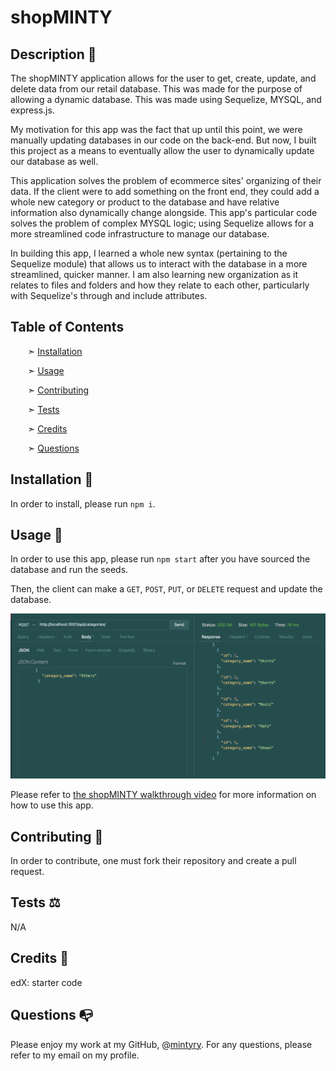 
# shopMINTY




## Description 📰

The shopMINTY application allows for the user to get, create, update, and delete data from our retail database. This was made for the purpose of allowing a dynamic database. This was made using Sequelize, MYSQL, and express.js.  

My motivation for this app was the fact that up until this point, we were manually updating databases in our code on the back-end. But now, I built this project as a means to eventually allow the user to dynamically update our database as well.  

This application solves the problem of ecommerce sites' organizing of their data. If the client were to add something on the front end, they could add a whole new category or product to the database and have relative information also dynamically change alongside. This app's particular code solves the problem of complex MYSQL logic; using Sequelize allows for a more streamlined code infrastructure to manage our database.  

In building this app, I learned a whole new syntax (pertaining to the Sequelize module) that allows us to interact with the database in a more streamlined, quicker manner. I am also learning new organization as it relates to files and folders and how they relate to each other, particularly with Sequelize's through and include attributes.  


## Table of Contents

&nbsp;&nbsp;&nbsp;&nbsp;&nbsp;&nbsp; ➣ [Installation](#Installation)

&nbsp;&nbsp;&nbsp;&nbsp;&nbsp;&nbsp; ➣ [Usage](#Usage)


&nbsp;&nbsp;&nbsp;&nbsp;&nbsp;&nbsp; ➣ [Contributing](#Contributing)

&nbsp;&nbsp;&nbsp;&nbsp;&nbsp;&nbsp; ➣ [Tests](#Tests)

&nbsp;&nbsp;&nbsp;&nbsp;&nbsp;&nbsp; ➣ [Credits](#Credits)

&nbsp;&nbsp;&nbsp;&nbsp;&nbsp;&nbsp; ➣ [Questions](#Questions)


<a id="Installation"></a>
## Installation 🔌

In order to install, please run `npm i`.


<a id="Usage"></a>
## Usage 🧮

In order to use this app, please run `npm start` after you have sourced the database and run the seeds.

Then, the client can make a `GET`, `POST`, `PUT`, or `DELETE` request and update the database.

![This example demonstrates the client about to make a post request to add a new category to the database.](./assets/images/shopMINTYreq.png)  

Please refer to [the shopMINTY walkthrough video](url) for more information on how to use this app.




<a id="Contributing"></a>
## Contributing 🍴

In order to contribute, one must fork their repository and create a pull request.


<a id="Tests"></a>
## Tests ⚖️

N/A


<a id="Credits"></a>
 ## Credits 🤝
  edX: starter code


<a id="Questions"></a>
## Questions 📭

Please enjoy my work at my GitHub, @[mintyry](https://github.com/mintyry).
For any questions, please refer to my email on my profile.

